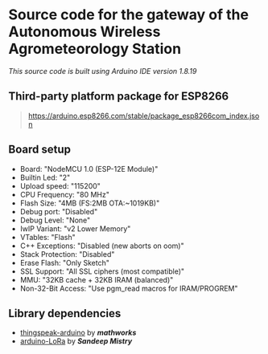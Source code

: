 # Source code for the gateway of the Autonomous Wireless Agrometeorology Station

_This source code is built using Arduino IDE version 1.8.19_

## Third-party platform package for ESP8266
> https://arduino.esp8266.com/stable/package_esp8266com_index.json

## Board setup
+ Board: "NodeMCU 1.0 (ESP-12E Module)"
+ Builtin Led: "2"
+ Upload speed: "115200"
+ CPU Frequency: "80 MHz"
+ Flash Size: "4MB (FS:2MB OTA:~1019KB)"
+ Debug port: "Disabled"
+ Debug Level: "None"
+ IwIP Variant: "v2 Lower Memory"
+ VTables: "Flash"
+ C++ Exceptions: "Disabled (new aborts on oom)"
+ Stack Protection: "Disabled"
+ Erase Flash: "Only Sketch"
+ SSL Support: "All SSL ciphers (most compatible)"
+ MMU: "32KB cache + 32KB IRAM (balanced)"
+ Non-32-Bit Access: "Use pgm_read macros for IRAM/PROGREM"

## Library dependencies
+ [thingspeak-arduino](https://github.com/mathworks/thingspeak-arduino) by ***mathworks***
+ [arduino-LoRa](https://github.com/sandeepmistry/arduino-LoRa) by ***Sandeep Mistry***